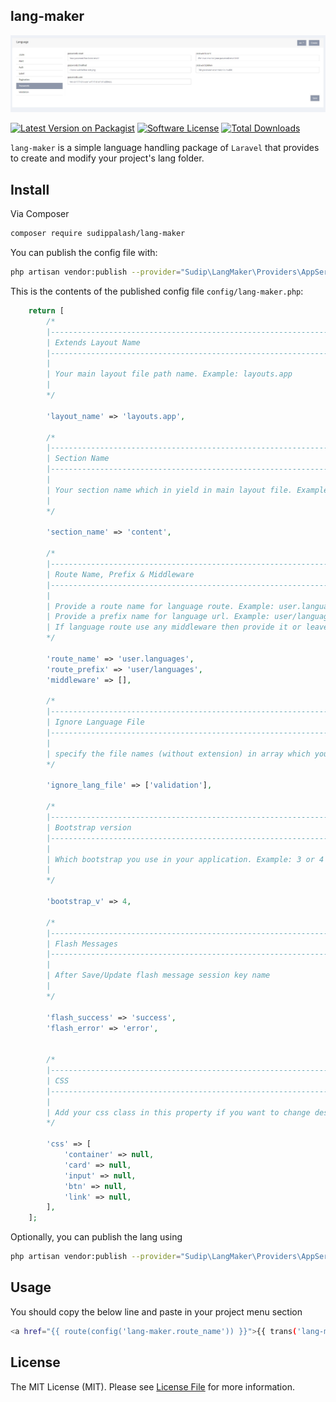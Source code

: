 ## lang-maker

![alt text](https://github.com/sudippalash/lang-maker/blob/master/img.jpg?raw=true)

[![Latest Version on Packagist][ico-version]][link-packagist]
[![Software License][ico-license]](LICENSE.md)
[![Total Downloads][ico-downloads]][link-downloads]


`lang-maker` is a simple language handling package of `Laravel` that provides to create and modify your project's lang folder.

## Install

Via Composer

```bash
composer require sudippalash/lang-maker
```

You can publish the config file with:

```bash
php artisan vendor:publish --provider="Sudip\LangMaker\Providers\AppServiceProvider" --tag=config
```

This is the contents of the published config file `config/lang-maker.php`:

```php
    return [
        /*
        |--------------------------------------------------------------------------
        | Extends Layout Name
        |--------------------------------------------------------------------------
        |
        | Your main layout file path name. Example: layouts.app
        | 
        */

        'layout_name' => 'layouts.app',
        
        /*
        |--------------------------------------------------------------------------
        | Section Name
        |--------------------------------------------------------------------------
        |
        | Your section name which in yield in main layout file. Example: content
        | 
        */

        'section_name' => 'content',

        /*
        |--------------------------------------------------------------------------
        | Route Name, Prefix & Middleware
        |--------------------------------------------------------------------------
        |
        | Provide a route name for language route. Example: user.languages
        | Provide a prefix name for language url. Example: user/languages
        | If language route use any middleware then provide it or leave empty array. Example: ['auth '] 
        */

        'route_name' => 'user.languages',
        'route_prefix' => 'user/languages',
        'middleware' => [],

        /*
        |--------------------------------------------------------------------------
        | Ignore Language File
        |--------------------------------------------------------------------------
        |
        | specify the file names (without extension) in array which you want to ignore to modify or leave it blank array
        */

        'ignore_lang_file' => ['validation'],

        /*
        |--------------------------------------------------------------------------
        | Bootstrap version
        |--------------------------------------------------------------------------
        |
        | Which bootstrap you use in your application. Example: 3 or 4 or 5
        | 
        */

        'bootstrap_v' => 4,

        /*
        |--------------------------------------------------------------------------
        | Flash Messages
        |--------------------------------------------------------------------------
        |
        | After Save/Update flash message session key name
        | 
        */

        'flash_success' => 'success',
        'flash_error' => 'error',


        /*
        |--------------------------------------------------------------------------
        | CSS
        |--------------------------------------------------------------------------
        |
        | Add your css class in this property if you want to change design. 
        */

        'css' => [
            'container' => null,
            'card' => null,
            'input' => null,
            'btn' => null,
            'link' => null,
        ],
    ];
```

Optionally, you can publish the lang using

```bash
php artisan vendor:publish --provider="Sudip\LangMaker\Providers\AppServiceProvider" --tag=lang
```

## Usage

You should copy the below line and paste in your project menu section

```bash
<a href="{{ route(config('lang-maker.route_name')) }}">{{ trans('lang-maker::sp_lang_maker.language') }}</a>
```

## License

The MIT License (MIT). Please see [License File](LICENSE.md) for more information.

[ico-version]: https://img.shields.io/packagist/v/sudippalash/lang-maker?style=flat-square
[ico-downloads]: https://img.shields.io/packagist/dt/sudippalash/lang-maker?style=flat-square
[ico-license]: https://img.shields.io/github/license/sudippalash/lang-maker?style=flat-square
[link-packagist]: https://packagist.org/packages/sudippalash/lang-maker
[link-downloads]: https://packagist.org/packages/sudippalash/lang-maker
[link-author]: https://github.com/sudippalash
